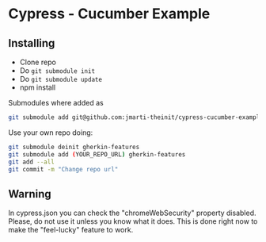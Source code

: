 # Cypress - Cucumber Example

## Installing

- Clone repo
- Do `git submodule init`
- Do `git submodule update`
- npm install
 
Submodules where added as 
```sh
git submodule add git@github.com:jmarti-theinit/cypress-cucumber-examples-features.git gherkin-features
```

Use your own repo doing:

```sh
git submodule deinit gherkin-features
git submodule add (YOUR_REPO_URL) gherkin-features
git add --all
git commit -m "Change repo url"
```

## Warning

In cypress.json you can check the "chromeWebSecurity" property disabled. Please, do not use it
unless you know what it does. This is done right now to make the "feel-lucky" feature to work.

